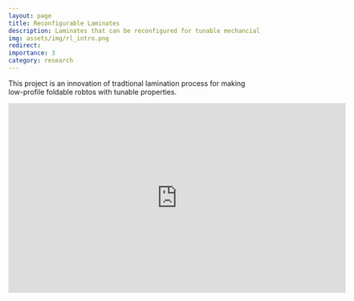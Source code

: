 ```yaml
---
layout: page
title: Reconfigurable Laminates
description: Laminates that can be reconfigured for tunable mechancial properties
img: assets/img/rl_intro.png
redirect: 
importance: 3
category: research
---
```


This project is an innovation of tradtional lamination process for making low-profile foldable robtos with tunable properties. 

<p align="center">
<iframe width="672" height="378" src="https://www.youtube-nocookie.com/embed/H0JdyBRR5TY" title="YouTube video player" frameborder="0" allow="accelerometer; autoplay; clipboard-write; encrypted-media; gyroscope; picture-in-picture" allowfullscreen></iframe>
</p>
